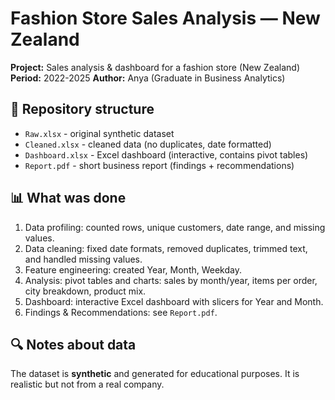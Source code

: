 # Fashion Store Sales Analysis — New Zealand

**Project:** Sales analysis & dashboard for a fashion store (New Zealand)  
**Period:** 2022-2025
**Author:** Anya (Graduate in Business Analytics)

## 📁 Repository structure
- `Raw.xlsx` - original synthetic dataset  
- `Cleaned.xlsx` - cleaned data (no duplicates, date formatted)  
- `Dashboard.xlsx` - Excel dashboard (interactive, contains pivot tables)  
- `Report.pdf` - short business report (findings + recommendations)

## 📊 What was done
1. Data profiling: counted rows, unique customers, date range, and missing values.  
2. Data cleaning: fixed date formats, removed duplicates, trimmed text, and handled missing values.  
3. Feature engineering: created Year, Month, Weekday.  
4. Analysis: pivot tables and charts: sales by month/year, items per order, city breakdown, product mix.  
5. Dashboard: interactive Excel dashboard with slicers for Year and Month.  
6. Findings & Recommendations: see `Report.pdf`.


## 🔍 Notes about data
The dataset is **synthetic** and generated for educational purposes. It is realistic but not from a real company.
